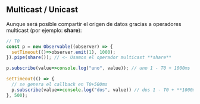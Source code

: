 ## Multicast / Unicast

Aunque será posible compartir el origen de datos gracias a operadores multicast (por ejemplo: **share**):

```js
// T0
const p = new Observable((observer) => {
  setTimeout(()=>observer.emit(1), 1000);
}).pipe(share()); // <- Usamos el operador multicast **share**

p.subscribe(value=>console.log("uno", value)); // uno 1 - T0 + 1000ms

setTimeout(() => {
  // se genera el callback en T0+500ms
  p.subscribe(value=>console.log("dos", value)) // dos 1 - T0 + **1000ms**
}, 500);
```
